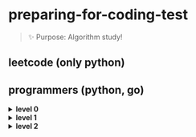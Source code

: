 # preparing-for-coding-test
> ✨ Purpose: Algorithm study!

## leetcode (only python)

## programmers (python, go)
<details>
<summary><b> level 0 </b></summary>   
<div markdown="1">   

+ [다음에 올 숫자 ](https://github.com/sujiny-tech/preparing-for-coding-test/blob/main/programmers/level0/nextnum.go)
+ [7의 개수](https://github.com/sujiny-tech/preparing-for-coding-test/blob/main/programmers/level0/countnum7.go)
+ [중앙값 구하기](https://github.com/sujiny-tech/preparing-for-coding-test/blob/main/programmers/level0/median.go)
+ [순서쌍의 개수](https://github.com/sujiny-tech/preparing-for-coding-test/blob/main/programmers/level0/NumOfOrderedPair.go)
+ [짝수는 싫어요](https://github.com/sujiny-tech/preparing-for-coding-test/blob/main/programmers/level0/HateEvenNum.go)
+ [제곱 수 판별하기](https://github.com/sujiny-tech/preparing-for-coding-test/blob/main/programmers/level0/DetermineSqrNum.go)
+ [개미 군단](https://github.com/sujiny-tech/preparing-for-coding-test/blob/main/programmers/level0/GeneralAnt.go)
+ [대문자와 소문자](https://github.com/sujiny-tech/preparing-for-coding-test/blob/main/programmers/level0/UppercaseAndLowercase.go)
+ [암호 해독](https://github.com/sujiny-tech/preparing-for-coding-test/blob/main/programmers/level0/Decryption.go)
+ [가위 바위 보](https://github.com/sujiny-tech/preparing-for-coding-test/blob/main/programmers/level0/RockPaperScissors.go)
+ [옹알이(1)](https://github.com/sujiny-tech/preparing-for-coding-test/blob/main/programmers/level0/babbling.py)
+ [숨어있는 숫자의 덧셈(1)](https://github.com/sujiny-tech/preparing-for-coding-test/blob/main/programmers/level0/AddOfHiddenNum.go)
+ [문자열 안에 문자열](https://github.com/sujiny-tech/preparing-for-coding-test/blob/main/programmers/level0/StringInString.go)
+ [삼각형의 완성조건(1)](https://github.com/sujiny-tech/preparing-for-coding-test/blob/main/programmers/level0/ConditionOfTriangle.go)
+ 몫 구하기
+ 나머지 구하기
+ 숫자 비교하기
+ 두 수의 차
+ 두 수의 곱
+ 두 수의 합
+ 두 수의 차
+ 두 수의 나눗셈
+ 짝수의 합
+ 짝수 홀수 개수
+ 중복된 숫자 개수
+ 점의 위치 구하기
+ 배열 뒤집기
+ 배열 자르기
+ 배열의 평균값
+ 배열의 유사도
+ 배열 원소의 길이
+ 배열 두 배 만들기
+ 머쓱이보다 키 큰 사람
+ 나이 출력
+ 양꼬치
+ 각도기
+ 특정 문자 제거하기
+ 문자열 뒤집기
+ 문자 반복 출력하기
+ 자릿수 더하기
+ 모음 제거
+ 편지
+ 아이스 아메리카노
+ 최댓값 만들기(1)
+ 피자 나눠먹기(1)

</div>
</details>

<details>
<summary><b> level 1 </b></summary>   
<div markdown="1">   

+ [자릿 수 더하기](https://github.com/sujiny-tech/preparing-for-coding-test/blob/main/programmers/level1/SumOfDigits.go)
+ [약수의 합](https://github.com/sujiny-tech/preparing-for-coding-test/blob/main/programmers/level1/SumOfDivisors.go)
+ [짝수와 홀수](https://github.com/sujiny-tech/preparing-for-coding-test/blob/main/programmers/level1/EvenAndOdd.go)
+ [평균 구하기](https://github.com/sujiny-tech/preparing-for-coding-test/blob/main/programmers/level1/CalculateMean.go)
+ [x만큼 간격이 있는 n개의 숫자](https://github.com/sujiny-tech/preparing-for-coding-test/blob/main/programmers/level1/NumbersSpacedByX.go)
+ [정수 제곱근 판별](https://github.com/sujiny-tech/preparing-for-coding-test/blob/main/programmers/level1/DetermineSqrNum.go)   
+ [나머지가 1이 되는 수 찾기](https://github.com/sujiny-tech/preparing-for-coding-test/blob/main/programmers/level1/FindRemainder1.go)
+ [자연수 뒤집어 배열로 만들기](https://github.com/sujiny-tech/preparing-for-coding-test/blob/main/programmers/level1/MakeReverseArrayofN.go)   
+ [정수 내림차순으로 배치하기](https://github.com/sujiny-tech/preparing-for-coding-test/blob/main/programmers/level1/SortIntegers_DescendingOrder.go)
+ [문자열을 정수로 바꾸기](https://github.com/sujiny-tech/preparing-for-coding-test/blob/main/programmers/level1/CovertStringToInt.go)
+ [하샤드 수](https://github.com/sujiny-tech/preparing-for-coding-test/blob/main/programmers/level1/HarshadNum.go)
+ [두 정수 사이의 함](https://github.com/sujiny-tech/preparing-for-coding-test/blob/main/programmers/level1/SumBetweenInteger.go)
+ [콜라츠 추측](https://github.com/sujiny-tech/preparing-for-coding-test/blob/main/programmers/level1/CollatzConjecture.go)
+ [서울에서 김서방 찾기](https://github.com/sujiny-tech/preparing-for-coding-test/blob/main/programmers/level1/ANeedleInaHaystack.go)
+ [나누어 떨어지는 숫자 배열](https://github.com/sujiny-tech/preparing-for-coding-test/blob/main/programmers/level1/DivisibleArrayOfNums.go)
+ [핸드폰 번호 가리기](https://github.com/sujiny-tech/preparing-for-coding-test/blob/main/programmers/level1/HidePhoneNumber.go)
+ [음 양 더하기](https://github.com/sujiny-tech/preparing-for-coding-test/blob/main/programmers/level1/AddNegativeAndPositiveNums.go)
+ [제일 작은 수 제거하기](https://github.com/sujiny-tech/preparing-for-coding-test/blob/main/programmers/level1/RemoveSmallestNum.go)
+ [없는 숫자 더하기](https://github.com/sujiny-tech/preparing-for-coding-test/blob/main/programmers/level1/AddNotExistedNums.go)   
+ [가운데 글자 가져오기](https://github.com/sujiny-tech/preparing-for-coding-test/blob/main/programmers/level1/GetMiddleLetter.go)
+ [수박수박수박수박수박수?](https://github.com/sujiny-tech/preparing-for-coding-test/blob/main/programmers/level1/Watermelonwater.go)
+ [약수의 개수와 덧셈](https://github.com/sujiny-tech/preparing-for-coding-test/blob/main/programmers/level1/AddOfNumDivisor.go)   

</div>
</details>

<details>
<summary><b> level 2 </b></summary>   
<div markdown="1">   


+ [최댓값과 최솟값](https://github.com/sujiny-tech/preparing-for-coding-test/blob/main/programmers/level2/MinNumAndMaxNum.go)
+ [피보나치 수](https://github.com/sujiny-tech/preparing-for-coding-test/blob/main/programmers/level2/Fibonacci.go)   


</div>
</details>
